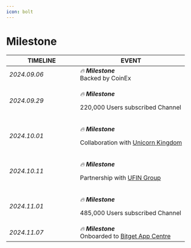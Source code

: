 ```yaml
---
icon: bolt
---
```


# Milestone

<table><thead><tr><th width="173">TIMELINE</th><th>EVENT</th></tr></thead><tbody><tr><td><em>2024.09.06</em></td><td><em>🔥 <strong>Milestone</strong></em><br>Backed by CoinEx</td></tr><tr><td><em>2024.09.29</em></td><td><p><em>🔥 <strong>Milestone</strong></em></p><p>220,000 Users subscribed Channel</p></td></tr><tr><td><em>2024.10.01</em></td><td><p><em>🔥 <strong>Milestone</strong></em></p><p>Collaboration with <a href="https://unicornkingdom.io/">Unicorn Kingdom</a></p></td></tr><tr><td><em>2024.10.11</em></td><td><p><em>🔥 <strong>Milestone</strong></em></p><p>Partnership with <a href="https://linktr.ee/ufinorg">UFIN Group</a></p></td></tr><tr><td><em>2024.11.01</em></td><td><p><em>🔥 <strong>Milestone</strong></em></p><p>485,000 Users subscribed Channel</p></td></tr><tr><td><em>2024.11.07</em></td><td><em>🔥 <strong>Milestone</strong></em> <br>Onboarded to <a href="https://www.bitget.com/telegram-apps/dragon-crossing">Bitget App Centre</a><br></td></tr></tbody></table>

